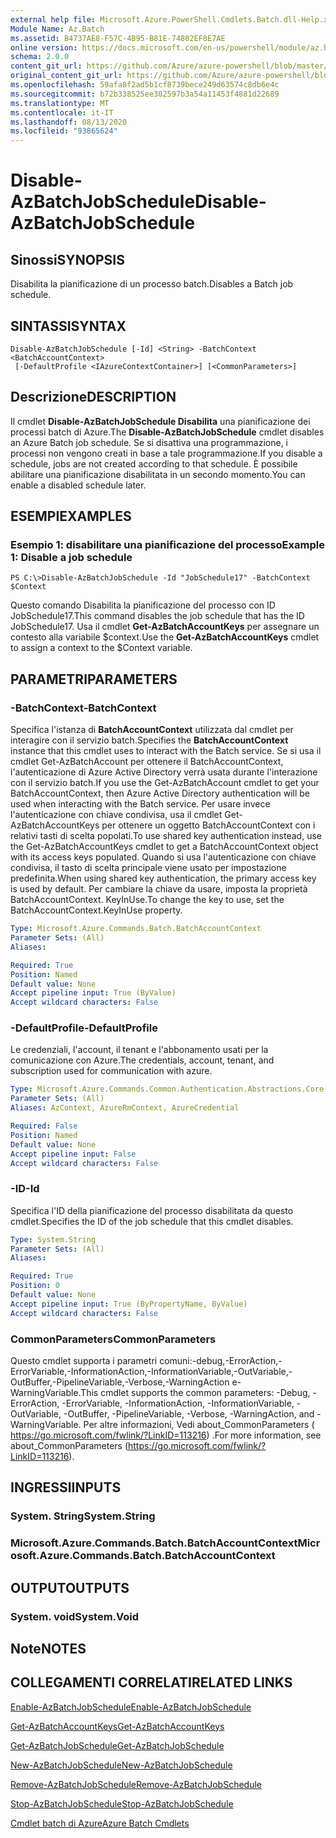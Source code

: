 ```yaml
---
external help file: Microsoft.Azure.PowerShell.Cmdlets.Batch.dll-Help.xml
Module Name: Az.Batch
ms.assetid: B4737AE8-F57C-4B95-B81E-74802EF8E7AE
online version: https://docs.microsoft.com/en-us/powershell/module/az.batch/disable-azbatchjobschedule
schema: 2.0.0
content_git_url: https://github.com/Azure/azure-powershell/blob/master/src/Batch/Batch/help/Disable-AzBatchJobSchedule.md
original_content_git_url: https://github.com/Azure/azure-powershell/blob/master/src/Batch/Batch/help/Disable-AzBatchJobSchedule.md
ms.openlocfilehash: 59afa8f2ad5b1cf8739bece249d63574c8db6e4c
ms.sourcegitcommit: b72b338525ee302597b3a54a11453f4881d22689
ms.translationtype: MT
ms.contentlocale: it-IT
ms.lasthandoff: 08/13/2020
ms.locfileid: "93865624"
---
```

# <span data-ttu-id="53143-101">Disable-AzBatchJobSchedule</span><span class="sxs-lookup"><span data-stu-id="53143-101">Disable-AzBatchJobSchedule</span></span>

## <span data-ttu-id="53143-102">Sinossi</span><span class="sxs-lookup"><span data-stu-id="53143-102">SYNOPSIS</span></span>
<span data-ttu-id="53143-103">Disabilita la pianificazione di un processo batch.</span><span class="sxs-lookup"><span data-stu-id="53143-103">Disables a Batch job schedule.</span></span>

## <span data-ttu-id="53143-104">SINTASSI</span><span class="sxs-lookup"><span data-stu-id="53143-104">SYNTAX</span></span>

```
Disable-AzBatchJobSchedule [-Id] <String> -BatchContext <BatchAccountContext>
 [-DefaultProfile <IAzureContextContainer>] [<CommonParameters>]
```

## <span data-ttu-id="53143-105">Descrizione</span><span class="sxs-lookup"><span data-stu-id="53143-105">DESCRIPTION</span></span>
<span data-ttu-id="53143-106">Il cmdlet **Disable-AzBatchJobSchedule Disabilita** una pianificazione dei processi batch di Azure.</span><span class="sxs-lookup"><span data-stu-id="53143-106">The **Disable-AzBatchJobSchedule** cmdlet disables an Azure Batch job schedule.</span></span>
<span data-ttu-id="53143-107">Se si disattiva una programmazione, i processi non vengono creati in base a tale programmazione.</span><span class="sxs-lookup"><span data-stu-id="53143-107">If you disable a schedule, jobs are not created according to that schedule.</span></span>
<span data-ttu-id="53143-108">È possibile abilitare una pianificazione disabilitata in un secondo momento.</span><span class="sxs-lookup"><span data-stu-id="53143-108">You can enable a disabled schedule later.</span></span>

## <span data-ttu-id="53143-109">ESEMPI</span><span class="sxs-lookup"><span data-stu-id="53143-109">EXAMPLES</span></span>

### <span data-ttu-id="53143-110">Esempio 1: disabilitare una pianificazione del processo</span><span class="sxs-lookup"><span data-stu-id="53143-110">Example 1: Disable a job schedule</span></span>
```
PS C:\>Disable-AzBatchJobSchedule -Id "JobSchedule17" -BatchContext $Context
```

<span data-ttu-id="53143-111">Questo comando Disabilita la pianificazione del processo con ID JobSchedule17.</span><span class="sxs-lookup"><span data-stu-id="53143-111">This command disables the job schedule that has the ID JobSchedule17.</span></span>
<span data-ttu-id="53143-112">Usa il cmdlet **Get-AzBatchAccountKeys** per assegnare un contesto alla variabile $context.</span><span class="sxs-lookup"><span data-stu-id="53143-112">Use the **Get-AzBatchAccountKeys** cmdlet to assign a context to the $Context variable.</span></span>

## <span data-ttu-id="53143-113">PARAMETRI</span><span class="sxs-lookup"><span data-stu-id="53143-113">PARAMETERS</span></span>

### <span data-ttu-id="53143-114">-BatchContext</span><span class="sxs-lookup"><span data-stu-id="53143-114">-BatchContext</span></span>
<span data-ttu-id="53143-115">Specifica l'istanza di **BatchAccountContext** utilizzata dal cmdlet per interagire con il servizio batch.</span><span class="sxs-lookup"><span data-stu-id="53143-115">Specifies the **BatchAccountContext** instance that this cmdlet uses to interact with the Batch service.</span></span>
<span data-ttu-id="53143-116">Se si usa il cmdlet Get-AzBatchAccount per ottenere il BatchAccountContext, l'autenticazione di Azure Active Directory verrà usata durante l'interazione con il servizio batch.</span><span class="sxs-lookup"><span data-stu-id="53143-116">If you use the Get-AzBatchAccount cmdlet to get your BatchAccountContext, then Azure Active Directory authentication will be used when interacting with the Batch service.</span></span> <span data-ttu-id="53143-117">Per usare invece l'autenticazione con chiave condivisa, usa il cmdlet Get-AzBatchAccountKeys per ottenere un oggetto BatchAccountContext con i relativi tasti di scelta popolati.</span><span class="sxs-lookup"><span data-stu-id="53143-117">To use shared key authentication instead, use the Get-AzBatchAccountKeys cmdlet to get a BatchAccountContext object with its access keys populated.</span></span> <span data-ttu-id="53143-118">Quando si usa l'autenticazione con chiave condivisa, il tasto di scelta principale viene usato per impostazione predefinita.</span><span class="sxs-lookup"><span data-stu-id="53143-118">When using shared key authentication, the primary access key is used by default.</span></span> <span data-ttu-id="53143-119">Per cambiare la chiave da usare, imposta la proprietà BatchAccountContext. KeyInUse.</span><span class="sxs-lookup"><span data-stu-id="53143-119">To change the key to use, set the BatchAccountContext.KeyInUse property.</span></span>

```yaml
Type: Microsoft.Azure.Commands.Batch.BatchAccountContext
Parameter Sets: (All)
Aliases:

Required: True
Position: Named
Default value: None
Accept pipeline input: True (ByValue)
Accept wildcard characters: False
```

### <span data-ttu-id="53143-120">-DefaultProfile</span><span class="sxs-lookup"><span data-stu-id="53143-120">-DefaultProfile</span></span>
<span data-ttu-id="53143-121">Le credenziali, l'account, il tenant e l'abbonamento usati per la comunicazione con Azure.</span><span class="sxs-lookup"><span data-stu-id="53143-121">The credentials, account, tenant, and subscription used for communication with azure.</span></span>

```yaml
Type: Microsoft.Azure.Commands.Common.Authentication.Abstractions.Core.IAzureContextContainer
Parameter Sets: (All)
Aliases: AzContext, AzureRmContext, AzureCredential

Required: False
Position: Named
Default value: None
Accept pipeline input: False
Accept wildcard characters: False
```

### <span data-ttu-id="53143-122">-ID</span><span class="sxs-lookup"><span data-stu-id="53143-122">-Id</span></span>
<span data-ttu-id="53143-123">Specifica l'ID della pianificazione del processo disabilitata da questo cmdlet.</span><span class="sxs-lookup"><span data-stu-id="53143-123">Specifies the ID of the job schedule that this cmdlet disables.</span></span>

```yaml
Type: System.String
Parameter Sets: (All)
Aliases:

Required: True
Position: 0
Default value: None
Accept pipeline input: True (ByPropertyName, ByValue)
Accept wildcard characters: False
```

### <span data-ttu-id="53143-124">CommonParameters</span><span class="sxs-lookup"><span data-stu-id="53143-124">CommonParameters</span></span>
<span data-ttu-id="53143-125">Questo cmdlet supporta i parametri comuni:-debug,-ErrorAction,-ErrorVariable,-InformationAction,-InformationVariable,-OutVariable,-OutBuffer,-PipelineVariable,-Verbose,-WarningAction e-WarningVariable.</span><span class="sxs-lookup"><span data-stu-id="53143-125">This cmdlet supports the common parameters: -Debug, -ErrorAction, -ErrorVariable, -InformationAction, -InformationVariable, -OutVariable, -OutBuffer, -PipelineVariable, -Verbose, -WarningAction, and -WarningVariable.</span></span> <span data-ttu-id="53143-126">Per altre informazioni, Vedi about_CommonParameters ( https://go.microsoft.com/fwlink/?LinkID=113216) .</span><span class="sxs-lookup"><span data-stu-id="53143-126">For more information, see about_CommonParameters (https://go.microsoft.com/fwlink/?LinkID=113216).</span></span>

## <span data-ttu-id="53143-127">INGRESSI</span><span class="sxs-lookup"><span data-stu-id="53143-127">INPUTS</span></span>

### <span data-ttu-id="53143-128">System. String</span><span class="sxs-lookup"><span data-stu-id="53143-128">System.String</span></span>

### <span data-ttu-id="53143-129">Microsoft.Azure.Commands.Batch.BatchAccountContext</span><span class="sxs-lookup"><span data-stu-id="53143-129">Microsoft.Azure.Commands.Batch.BatchAccountContext</span></span>

## <span data-ttu-id="53143-130">OUTPUT</span><span class="sxs-lookup"><span data-stu-id="53143-130">OUTPUTS</span></span>

### <span data-ttu-id="53143-131">System. void</span><span class="sxs-lookup"><span data-stu-id="53143-131">System.Void</span></span>

## <span data-ttu-id="53143-132">Note</span><span class="sxs-lookup"><span data-stu-id="53143-132">NOTES</span></span>

## <span data-ttu-id="53143-133">COLLEGAMENTI CORRELATI</span><span class="sxs-lookup"><span data-stu-id="53143-133">RELATED LINKS</span></span>

[<span data-ttu-id="53143-134">Enable-AzBatchJobSchedule</span><span class="sxs-lookup"><span data-stu-id="53143-134">Enable-AzBatchJobSchedule</span></span>](./Enable-AzBatchJobSchedule.md)

[<span data-ttu-id="53143-135">Get-AzBatchAccountKeys</span><span class="sxs-lookup"><span data-stu-id="53143-135">Get-AzBatchAccountKeys</span></span>](./Get-AzBatchAccountKey.md)

[<span data-ttu-id="53143-136">Get-AzBatchJobSchedule</span><span class="sxs-lookup"><span data-stu-id="53143-136">Get-AzBatchJobSchedule</span></span>](./Get-AzBatchJobSchedule.md)

[<span data-ttu-id="53143-137">New-AzBatchJobSchedule</span><span class="sxs-lookup"><span data-stu-id="53143-137">New-AzBatchJobSchedule</span></span>](./New-AzBatchJobSchedule.md)

[<span data-ttu-id="53143-138">Remove-AzBatchJobSchedule</span><span class="sxs-lookup"><span data-stu-id="53143-138">Remove-AzBatchJobSchedule</span></span>](./Remove-AzBatchJobSchedule.md)

[<span data-ttu-id="53143-139">Stop-AzBatchJobSchedule</span><span class="sxs-lookup"><span data-stu-id="53143-139">Stop-AzBatchJobSchedule</span></span>](./Stop-AzBatchJobSchedule.md)

[<span data-ttu-id="53143-140">Cmdlet batch di Azure</span><span class="sxs-lookup"><span data-stu-id="53143-140">Azure Batch Cmdlets</span></span>](/powershell/module/az.batch)


